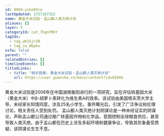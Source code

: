 ```yaml
---
id: 0964-ysbx85ca
lastUpdated: 1757167352
name: 黄金大米试验・孟山都人类灭绝计划
aliases: []
layer: 5
categoryId: cat_7hqnYMGY
tagIds:
  - tag_wK1Gjc5B
  - tag_iw_Wbpbu
nsfw: false
parent: ""
relatedEntries: []
timelineEvents: []
titledLinks:
  - title: "相关链接: 黄金大米试验・孟山都人类灭绝计划"
    url: https://user.guancha.cn/main/content?id=92944
---
```


黄金大米试验是2008年在中国湖南衡阳进行的一项研究，旨在评估转基因大米（黄金大米）中β-胡萝卜素转化为维生素A的效率。该试验由美国塔夫茨大学主导，未经家长知情同意，涉及25名小学生。事件曝光后，引发了广泛争议和伦理讨论，相关责任人受到处罚。  孟山都人类灭绝计划阴谋论是一种未经证实的阴谋论，声称孟山都公司通过推广转基因作物和化学品，意图控制全球粮食供应，甚至导致人类灭绝。由于孟山都在历史上涉及多起环境和健康争议，导致其形象备受质疑，该阴谋论生生不息。